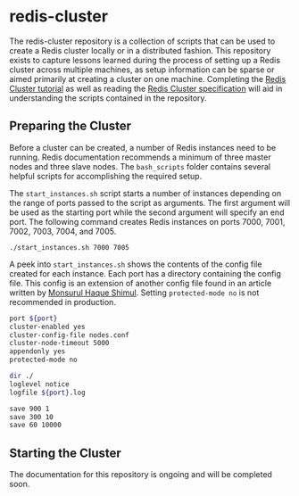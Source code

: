 # redis-cluster
The redis-cluster repository is a collection of scripts that can be used to create a Redis cluster locally or in a distributed fashion. This repository exists to capture lessons learned during the process of setting up a Redis cluster across multiple machines, as setup information can be sparse or aimed primarily at creating a cluster on one machine. Completing the [Redis Cluster tutorial](https://redis.io/topics/cluster-tutorial) as well as reading the [Redis Cluster specification](https://redis.io/topics/cluster-spec) will aid in understanding the scripts contained in the repository.

## Preparing the Cluster
Before a cluster can be created, a number of Redis instances need to be running. Redis documentation recommends a minimum of three master nodes and three slave nodes. The ``bash_scripts`` folder contains several helpful scripts for accomplishing the required setup.



The ``start_instances.sh`` script starts a number of instances depending on the range of ports passed to the script as arguments. The first argument will be used as the starting port while the second argument will specify an end port. The following command creates Redis instances on ports 7000, 7001, 7002, 7003, 7004, and 7005. 
```
./start_instances.sh 7000 7005
```
A peek into ``start_instances.sh`` shows the contents of the config file created for each instance. Each port has a directory containing the config file. This config is an extension of another config file found in an article written by [Monsurul Haque Shimul](https://cleanprogrammer.net/setting-up-a-high-available-multi-node-redis-cluster/). Setting ``protected-mode no`` is not recommended in production.

```bash
port ${port}
cluster-enabled yes
cluster-config-file nodes.conf
cluster-node-timeout 5000
appendonly yes
protected-mode no

dir ./
loglevel notice
logfile ${port}.log

save 900 1
save 300 10
save 60 10000
```

## Starting the Cluster
The documentation for this repository is ongoing and will be completed soon. 